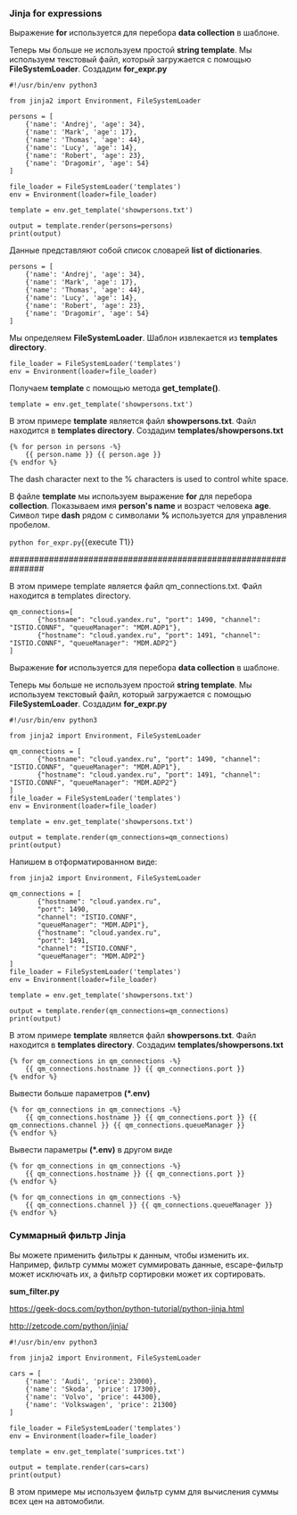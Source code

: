 ### Jinja for expressions

Выражение **for** используется для перебора **data collection** в шаблоне.

Теперь мы больше не используем простой **string template**. Мы используем текстовый файл, который загружается с помощью **FileSystemLoader**.
Создадим **for_expr.py**
```
#!/usr/bin/env python3

from jinja2 import Environment, FileSystemLoader

persons = [
    {'name': 'Andrej', 'age': 34}, 
    {'name': 'Mark', 'age': 17}, 
    {'name': 'Thomas', 'age': 44}, 
    {'name': 'Lucy', 'age': 14}, 
    {'name': 'Robert', 'age': 23}, 
    {'name': 'Dragomir', 'age': 54}
]

file_loader = FileSystemLoader('templates')
env = Environment(loader=file_loader)

template = env.get_template('showpersons.txt')

output = template.render(persons=persons)
print(output)
```



Данные представляют собой список словарей **list of dictionaries**.
```
persons = [
    {'name': 'Andrej', 'age': 34}, 
    {'name': 'Mark', 'age': 17}, 
    {'name': 'Thomas', 'age': 44}, 
    {'name': 'Lucy', 'age': 14}, 
    {'name': 'Robert', 'age': 23}, 
    {'name': 'Dragomir', 'age': 54}
]
```

Мы определяем **FileSystemLoader**. Шаблон извлекается из **templates directory**.
```
file_loader = FileSystemLoader('templates')
env = Environment(loader=file_loader)
```

Получаем **template** с помощью метода **get_template()**.

```
template = env.get_template('showpersons.txt')
```

В этом примере **template** является файл **showpersons.txt**. Файл находится в **templates directory**.
Создадим **templates/showpersons.txt**
```
{% for person in persons -%}
    {{ person.name }} {{ person.age }}
{% endfor %}
```
The dash character next to the % characters is used to control white space.

В файле **template** мы используем выражение **for** для перебора **collection**. Показываем имя **person's name** и возраст человека **age**. 
Символ тире **dash** рядом с символами **%** используется для управления пробелом.

`python for_expr.py`{{execute T1}}

###############################################################

В этом примере template является файл qm_connections.txt. Файл находится в templates directory.
```
qm_connections=[
       {"hostname": "cloud.yandex.ru", "port": 1490, "channel": "ISTIO.CONNF", "queueManager": "MDM.ADP1"},
       {"hostname": "cloud.yandex.ru", "port": 1491, "channel": "ISTIO.CONNF", "queueManager": "MDM.ADP2"}
]
```
Выражение **for** используется для перебора **data collection** в шаблоне.

Теперь мы больше не используем простой **string template**. Мы используем текстовый файл, который загружается с помощью **FileSystemLoader**.
Создадим **for_expr.py**
```
#!/usr/bin/env python3

from jinja2 import Environment, FileSystemLoader

qm_connections = [
       {"hostname": "cloud.yandex.ru", "port": 1490, "channel": "ISTIO.CONNF", "queueManager": "MDM.ADP1"},
       {"hostname": "cloud.yandex.ru", "port": 1491, "channel": "ISTIO.CONNF", "queueManager": "MDM.ADP2"}
]
file_loader = FileSystemLoader('templates')
env = Environment(loader=file_loader)

template = env.get_template('showpersons.txt')

output = template.render(qm_connections=qm_connections)
print(output)
```

Напишем в отформатированном виде:
```
from jinja2 import Environment, FileSystemLoader

qm_connections = [
       {"hostname": "cloud.yandex.ru", 
       "port": 1490, 
       "channel": "ISTIO.CONNF", 
       "queueManager": "MDM.ADP1"},
       {"hostname": "cloud.yandex.ru", 
       "port": 1491, 
       "channel": "ISTIO.CONNF", 
       "queueManager": "MDM.ADP2"}
]
file_loader = FileSystemLoader('templates')
env = Environment(loader=file_loader)

template = env.get_template('showpersons.txt')

output = template.render(qm_connections=qm_connections)
print(output)
```

В этом примере **template** является файл **showpersons.txt**. Файл находится в **templates directory**.
Создадим **templates/showpersons.txt**
```
{% for qm_connections in qm_connections -%}
    {{ qm_connections.hostname }} {{ qm_connections.port }}
{% endfor %}
```
Вывести больше параметров **(*.env)**
```
{% for qm_connections in qm_connections -%}
    {{ qm_connections.hostname }} {{ qm_connections.port }} {{ qm_connections.channel }} {{ qm_connections.queueManager }}
{% endfor %}
```
Вывести параметры **(*.env)** в другом виде
```
{% for qm_connections in qm_connections -%}
    {{ qm_connections.hostname }} {{ qm_connections.port }} 
{% endfor %}

{% for qm_connections in qm_connections -%}
    {{ qm_connections.channel }} {{ qm_connections.queueManager }}
{% endfor %}
```

### Суммарный фильтр **Jinja**
Вы можете применить фильтры к данным, чтобы изменить их. Например, фильтр суммы может суммировать данные, escape-фильтр может исключать их, а фильтр сортировки может их сортировать.

**sum_filter.py**

https://geek-docs.com/python/python-tutorial/python-jinja.html

http://zetcode.com/python/jinja/

```
#!/usr/bin/env python3

from jinja2 import Environment, FileSystemLoader

cars = [
    {'name': 'Audi', 'price': 23000}, 
    {'name': 'Skoda', 'price': 17300}, 
    {'name': 'Volvo', 'price': 44300}, 
    {'name': 'Volkswagen', 'price': 21300}
]

file_loader = FileSystemLoader('templates')
env = Environment(loader=file_loader)

template = env.get_template('sumprices.txt')

output = template.render(cars=cars)
print(output)
```

В этом примере мы используем фильтр сумм для вычисления суммы всех цен на автомобили.





